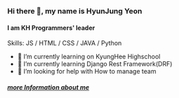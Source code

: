 ### Hi there 👋, my name is HyunJung Yeon
#### I am KH Programmers' leader

Skills: JS / HTML / CSS / JAVA / Python

- 🔭 I’m currently learning on KyungHee Highschool 
- 🌱 I’m currently learning Django Rest Framework(DRF)
- 🤔 I’m looking for help with How to manage team 

##### [more Information about me](https://link.inpock.co.kr/yeonhj0507)
